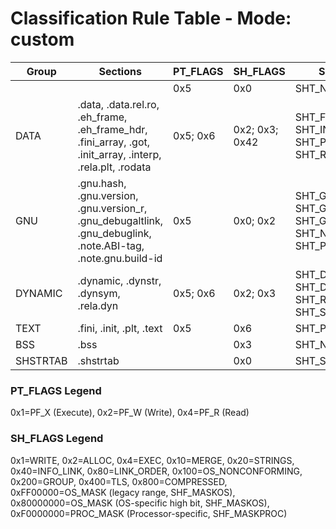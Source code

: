 # Classification Rule Table - Mode: custom

| Group | Sections | PT_FLAGS | SH_FLAGS | SH_TYPES | MappingPass |
|-------|----------|----------|----------|----------|-------------|
|  |  | 0x5 | 0x0 | SHT_NULL | ✔ |
| DATA | .data, .data.rel.ro, .eh_frame, .eh_frame_hdr, .fini_array, .got, .init_array, .interp, .rela.plt, .rodata | 0x5; 0x6 | 0x2; 0x3; 0x42 | SHT_FINI_ARRAY; SHT_INIT_ARRAY; SHT_PROGBITS; SHT_RELA | ✔ |
| GNU | .gnu.hash, .gnu.version, .gnu.version_r, .gnu_debugaltlink, .gnu_debuglink, .note.ABI-tag, .note.gnu.build-id | 0x5 | 0x0; 0x2 | SHT_GNU_HASH; SHT_GNU_VERNEED; SHT_GNU_VERSYM; SHT_NOTE; SHT_PROGBITS | ✔; ✖ |
| DYNAMIC | .dynamic, .dynstr, .dynsym, .rela.dyn | 0x5; 0x6 | 0x2; 0x3 | SHT_DYNAMIC; SHT_DYNSYM; SHT_RELA; SHT_STRTAB | ✔ |
| TEXT | .fini, .init, .plt, .text | 0x5 | 0x6 | SHT_PROGBITS | ✔ |
| BSS | .bss |  | 0x3 | SHT_NOBITS | ✖ |
| SHSTRTAB | .shstrtab |  | 0x0 | SHT_STRTAB | ✖ |

### PT_FLAGS Legend
0x1=PF_X (Execute), 0x2=PF_W (Write), 0x4=PF_R (Read)
### SH_FLAGS Legend
0x1=WRITE, 0x2=ALLOC, 0x4=EXEC, 0x10=MERGE, 0x20=STRINGS, 0x40=INFO_LINK, 0x80=LINK_ORDER, 0x100=OS_NONCONFORMING, 0x200=GROUP, 0x400=TLS, 0x800=COMPRESSED, 0xFF00000=OS_MASK (legacy range, SHF_MASKOS), 0x80000000=OS_MASK (OS-specific high bit, SHF_MASKOS), 0xF0000000=PROC_MASK (Processor-specific, SHF_MASKPROC)

